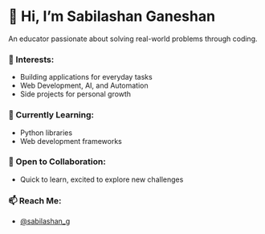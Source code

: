 # 👋 Hi, I’m Sabilashan Ganeshan

An educator passionate about solving real-world problems through coding.

### 👀 Interests:
- Building applications for everyday tasks
- Web Development, AI, and Automation
- Side projects for personal growth

### 🌱 Currently Learning:
- Python libraries
- Web development frameworks

### 💞️ Open to Collaboration:
- Quick to learn, excited to explore new challenges

### 📫 Reach Me:
- [@sabilashan_g](https://www.instagram.com/sabilashan_g/)
